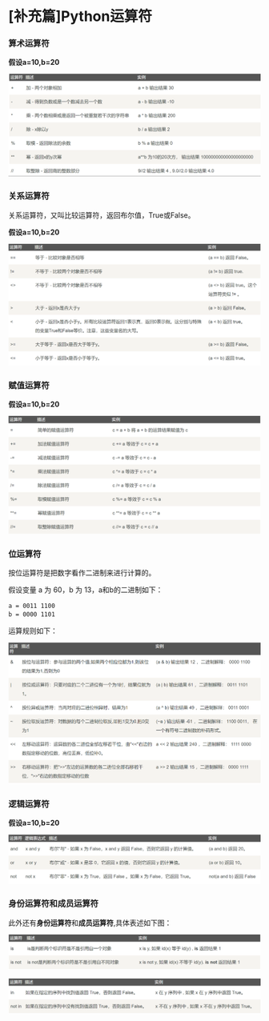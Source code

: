 # [补充篇]Python运算符

### 算术运算符

**假设a=10,b=20**

![](./assets/Python算术运算符.png)

### 关系运算符

关系运算符，又叫比较运算符，返回布尔值，True或False。

**假设a=10,b=20**

![](./assets/Python关系运算符.png)

### 赋值运算符

**假设a=10,b=20**

![](./assets/Python赋值运算符.png)

### 位运算符

按位运算符是把数字看作二进制来进行计算的。

假设变量 a 为 60，b 为 13，a和b的二进制如下：

```bash
a = 0011 1100
b = 0000 1101
```

运算规则如下：

![](./assets/Python位运算符.png)

### 逻辑运算符

**假设a=10,b=20**

![](./assets/Python逻辑运算符.png)

### 身份运算符和成员运算符

此外还有**身份运算符**和**成员运算符**,具体表述如下图：

![](./assets/Python身份运算符.png)

![](./assets/Python成员运算符.png)